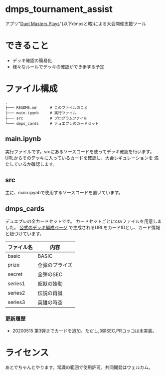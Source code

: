 # dmps_tournament_assist
アプリ"[Duel Masters Plays](https://dmps.takaratomy.co.jp/)"(以下dmpsと略)による大会開催支援ツール

# できること
- デッキ確認の簡易化
- 様々なルールでデッキの確認ができ<s>ます</s>る予定

# ファイル構成
~~~
.
├─── README.md      # このファイルのこと
├─── main.ipynb     # 実行ファイル
├─── src            # プログラムファイル
└─── dmps_cards     # デュエプレのカードセット  
~~~


## main.ipynb
実行ファイルです。srcにあるソースコードを使ってデッキ確認を行います。
URLからそのデッキに入っているカードを確認し、大会レギュレーションを
満たしているか確認します。

## src
主に、main.ipynbで使用するソースコードを置いています。

## dmps_cards
デュエプレの全カードセットです。
カードセットごとにcsvファイルを用意しました。
[公式のデッキ編成ページ](https://dmps.takaratomy.co.jp/deckbuilder/)
で生成されるURLをカードIDとし、カード情報と紐づけています。

| ファイル名 | 内容 |
| --- | --- |
| basic | BASIC |
| prize | 全弾のプライズ |
| secret | 全弾のSEC |
| series1 | 超獣の始動 |
| series2 | 伝説の再誕 |
| series3 | 英雄の時空 |

### 更新履歴
- 20200515 第3弾までカードを追加。ただし,3弾SEC,PRコッコは未実装。

# ライセンス
あとでちゃんとやります。常識の範囲で使用許可。共同開発はウェルカム。
